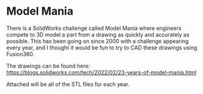 # Model Mania
There is a SolidWorks challenge called Model Mania where engineers compete to 3D model a part from a drawing as quickly and accurately as possible. This has been going on since 2000 with a challenge appearing every year, and I thought it would be fun to try to CAD these drawings using Fusion360.

The drawings can be found here:
https://blogs.solidworks.com/tech/2022/02/23-years-of-model-mania.html

Attached will be all of the STL files for each year.
